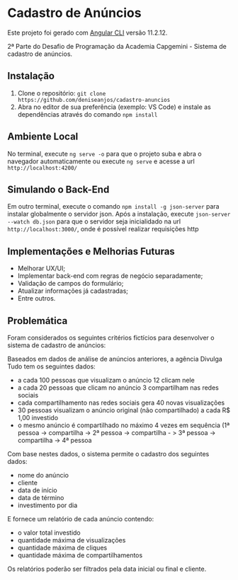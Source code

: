 # Cadastro de Anúncios

Este projeto foi gerado com [Angular CLI](https://github.com/angular/angular-cli) versão 11.2.12.

2ª Parte do Desafio de Programação da Academia Capgemini - Sistema de cadastro de anúncios.

## Instalação

1. Clone o repositório: `git clone https://github.com/deniseanjos/cadastro-anuncios`
2. Abra no editor de sua preferência (exemplo: VS Code) e instale as dependências através do comando `npm install`

## Ambiente Local

No terminal, execute `ng serve -o` para que o projeto suba e abra o navegador automaticamente ou execute `ng serve` e acesse a url `http://localhost:4200/`

## Simulando o Back-End

Em outro terminal, execute o comando `npm install -g json-server` para instalar globalmente o servidor json. Após a instalação, execute `json-server --watch db.json` para que o servidor seja inicialidado na url `http://localhost:3000/`, onde é possível realizar requisições http

## Implementações e Melhorias Futuras

- Melhorar UX/UI;
- Implementar back-end com regras de negócio separadamente;
- Validação de campos do formulário;
- Atualizar informações já cadastradas;
- Entre outros.

## Problemática

Foram considerados os seguintes critérios fictícios para desenvolver o sistema de cadastro de anúncios:

Baseados em dados de análise de anúncios anteriores, a agência Divulga Tudo tem os seguintes dados:

- a cada 100 pessoas que visualizam o anúncio 12 clicam nele
- a cada 20 pessoas que clicam no anúncio 3 compartilham nas redes sociais
- cada compartilhamento nas redes sociais gera 40 novas visualizações
- 30 pessoas visualizam o anúncio original (não compartilhado) a cada R$ 1,00 investido
- o mesmo anúncio é compartilhado no máximo 4 vezes em sequência (1ª pessoa -> compartilha -> 2ª pessoa -> compartilha - > 3ª pessoa -> compartilha -> 4ª pessoa

Com base nestes dados, o sistema permite o cadastro dos seguintes dados:
- nome do anúncio
- cliente
- data de início
- data de término
- investimento por dia

E fornece um relatório de cada anúncio contendo:
- o valor total investido
- quantidade máxima de visualizações
- quantidade máxima de cliques
- quantidade máxima de compartilhamentos

Os relatórios poderão ser filtrados pela data inicial ou final e cliente.
